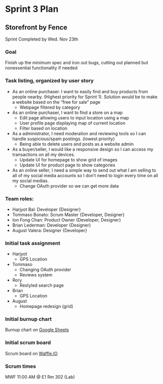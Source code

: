 # Sprint 3 Plan
## Storefront by Fence
Sprint Completed by Wed. Nov 23th

### Goal 
Finish up the minimum spec and iron out bugs, cutting out planned but nonessential functionality if needed

### Task listing, organized by user story
* As an online purchaser. I want to easily find and buy products from people nearby. (Highest priority for Sprint 1). Solution would be to make a website based on the “free for sale” page 
  * Webpage filtered by category
* As an online purchaser, I want to find a store on a map
  * Edit page allowing users to input location using a map
  * User profile page displaying map of current location
  * Filter based on location
* As a administrator, I need moderation and reviewing tools so I can handle suspicious/spam postings. (lowest priority)
  * Being able to delete users and posts as a website admin
* As a buyer/seller, I would like a responsive design so I can access my transactions on all my devices.
  * Update UI for homepage to show grid of images
  * Update UI for product page to show categories
* As an online seller, I need a simple way to send out what I am selling to all of my social media accounts so I don’t need to login every time on all my social medias.
  * Change OAuth provider so we can get more data

### Team roles: 
* Harjyot Bal: Developer {Designer}
* Tommaso Bonato: Scrum Master {Developer, Designer}
* Ion Fong Chan: Product Owner {Developer, Designer}
* Brian Lederman: Developer {Designer}
* August Valera: Designer {Developer}

### Initial task assignment
* Harjyot
  * GPS Location
* Tommaso
  * Changing OAuth provider
  * Reviews system
* Rory 
  * Restyled search page
* Brian
  * GPS Location
* August
  * Homepage redesign (grid)

### Initial burnup chart
Burnup chart on [Google Sheets](https://docs.google.com/spreadsheets/d/e/2PACX-1vQWP9k9z7ff5UKD-UOE2_ChrvFRCfS40IiWJDYDJTgwPM6XzSlKsxrFZPct8GVRAyWc_arcyPA0m6Bu/pubhtml?gid=797696806&single=true)

### Initial scrum board
Scrum board on [Waffle.IO](https://waffle.io/Fence-UCSC/Storefront)

### Scrum times
MWF 11:00 AM @ E1 Rm 302 (Lab)
